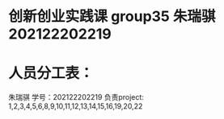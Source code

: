 # 创新创业实践课 group35 朱瑞骐 202122202219
# 人员分工表：  
朱瑞骐    学号：202122202219    负责project:  1,2,3,4,5,6,8,9,10,11,12,13,14,15,16,19,20,22  
